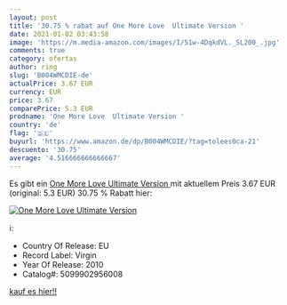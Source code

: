 ```yaml
---
layout: post
title: '30.75 % rabat auf One More Love  Ultimate Version '
date: 2021-01-02 03:43:58
image: 'https://m.media-amazon.com/images/I/51w-4DqkdVL._SL200_.jpg'
comments: true
category: ofertas
author: ring
slug: 'B004WMCDIE-de'
actualPrice: 3.67 EUR
currency: EUR
price: 3.67
comparePrice: 5.3 EUR
prodname: 'One More Love  Ultimate Version '
country: 'de'
flag: '🇩🇪'
buyurl: 'https://www.amazon.de/dp/B004WMCDIE/?tag=tolees0ca-21'
descuento: '30.75'
average: '4.516666666666667'
---
```


Es gibt ein [One More Love  Ultimate Version ](https://www.amazon.de/dp/B004WMCDIE/?tag=tolees0ca-21) mit aktuellem Preis 3.67 EUR (original: 5.3 EUR) 30.75 % Rabatt hier:

[![One More Love  Ultimate Version ](https://m.media-amazon.com/images/I/51w-4DqkdVL._SL200_.jpg)](https://www.amazon.de/dp/B004WMCDIE/?tag=tolees0ca-21)

ℹ️:

- Country Of Release: EU
- Record Label: Virgin
- Year Of Release: 2010
- Catalog#: 5099902956008

[kauf es hier!!](https://www.amazon.de/dp/B004WMCDIE/?tag=tolees0ca-21)
